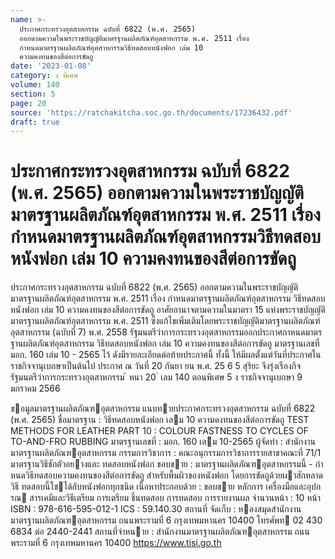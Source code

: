 ```yaml
---
name: >-
  ประกาศกระทรวงอุตสาหกรรม ฉบับที่ 6822 (พ.ศ. 2565)
  ออกตามความในพระราชบัญญัติมาตรฐานผลิตภัณฑ์อุตสาหกรรม พ.ศ. 2511 เรื่อง
  กำหนดมาตรฐานผลิตภัณฑ์อุตสาหกรรมวิธีทดสอบหนังฟอก เล่ม 10
  ความคงทนของสีต่อการขัดถู
date: '2023-01-08'
category: ง พิเศษ
volume: 140
section: 5
page: 20
source: 'https://ratchakitcha.soc.go.th/documents/17236432.pdf'
draft: true
---
```


# ประกาศกระทรวงอุตสาหกรรม ฉบับที่ 6822 (พ.ศ. 2565) ออกตามความในพระราชบัญญัติมาตรฐานผลิตภัณฑ์อุตสาหกรรม พ.ศ. 2511 เรื่อง กำหนดมาตรฐานผลิตภัณฑ์อุตสาหกรรมวิธีทดสอบหนังฟอก เล่ม 10 ความคงทนของสีต่อการขัดถู

ประกาศกระทรวงอุตสาหกรรม ฉบับที่ 6822 (พ.ศ. 2565) ออกตามความในพระราชบัญญัติมาตรฐานผลิตภัณฑ์อุตสาหกรรม พ.ศ. 2511 เรื่อง กำหนดมาตรฐานผลิตภัณฑ์อุตสาหกรรม วิธีทดสอบหนังฟอก เล่ม 10 ความคงทนของสีต่อการขัดถู อาศัยอานาจตามความในมาตรา 15 แห่งพระราชบัญญัติมาตรฐานผลิตภัณฑ์อุตสาหกรรม พ.ศ. 2511 ซึ่งแก้ไขเพิ่มเติมโดยพระราชบัญญัติมาตรฐานผลิตภัณฑ์อุตสาหกรรม (ฉบับที่ 7) พ.ศ. 2558 รัฐมนตรีว่าการกระทรวงอุตสาหกรรมออกประกาศกาหนดมาตรฐานผลิตภัณฑ์อุตสาหกรรม วิธีทดสอบหนังฟอก เล่ม 10 ความคงทนของสีต่อการขัดถู มาตรฐานเลขที่ มอก. 160 เล่ม 10 - 2565 ไว้ ดังมีรายละเอียดต่อท้ายประกาศนี้ ทั้งนี้ ให้มีผลตั้งแต่วันที่ประกาศในราชกิจจานุเบกษาเป็นต้นไป ประกาศ ณ วันที่ 20 กันยา ยน พ.ศ. 25 6 5 สุริยะ จึงรุ่งเรืองกิจ รัฐมนตรีว่าการกระทรวงอุตสาหกรรม ้ หนา 20 ่ เลม 140 ตอนพิเศษ 5 ง ราชกิจจานุเบกษา 9 มกราคม 2566

ขอมูลมาตรฐานผลิตภัณฑอุตสาหกรรม แนบทายประกาศกระทรวงอุตสาหกรรม ฉบับที่ 6822 (พ.ศ. 2565) ชื่อมาตรฐาน : วิธีทดสอบหนังฟอก เลม 10 ความคงทนของสีต่อการขัดถู TEST METHODS FOR LEATHER PART 10 : COLOUR FASTNESS TO CYCLES OF TO-AND-FRO RUBBING มาตรฐานเลขที่ : มอก. 160 เลม 10-2565 ผู้จัดทํา : สํานักงานมาตรฐานผลิตภัณฑอุตสาหกรรม กรรมการวิชาการ : คณะอนุกรรมการวิชาการรายสาขาคณะที่ 71/1 มาตรฐานวิธีชักตัวอยางและ ทดสอบหนังฟอก ขอบขาย : มาตรฐานผลิตภัณฑอุตสาหกรรมนี้ - กําหนดวิธีทดสอบความคงทนของสีต่อการขัดถู สําหรับพื้นผิวของหนังฟอก โดยการขัดถูด้วยผาสักหลาด วิธี ทดสอบนี้ใชได้กับหนังฟอกทุกชนิด เนื้อหาประกอบด้วย : ขอบขาย หลักการ เครื่องมือและอุปกรณ สารเคมีและวิธีเตรียม การเตรียม ชิ้นทดสอบ การทดสอบ การรายงานผล จํานวนหน้า : 10 หน้า ISBN : 978-616-595-012-1 ICS : 59.140.30 สถานที่ จัดเก็บ : หองสมุดสํานักงานมาตรฐานผลิตภัณฑอุตสาหกรรม ถนนพระรามที่ 6 กรุงเทพมหานคร 10400 โทรศัพท 02 430 6834 ต่อ 2440-2441 สถานที่จําหนาย : สํานักงานมาตรฐานผลิตภัณฑอุตสาหกรรม ถนนพระรามที่ 6 กรุงเทพมหานคร 10400 https://www.tisi.go.th
